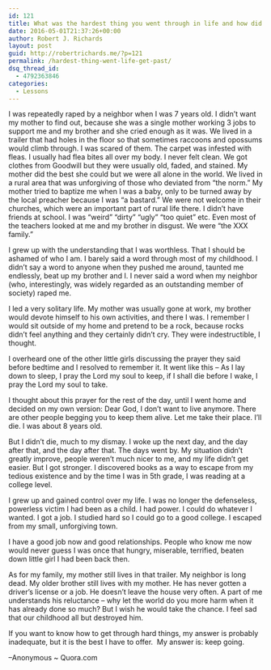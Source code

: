 ```yaml
---
id: 121
title: What was the hardest thing you went through in life and how did you get past that?
date: 2016-05-01T21:37:26+00:00
author: Robert J. Richards
layout: post
guid: http://robertrichards.me/?p=121
permalink: /hardest-thing-went-life-get-past/
dsq_thread_id:
  - 4792363846
categories:
  - Lessons
---
```

<p class="qtext_para">
  I was repeatedly raped by a neighbor when I was 7 years old. I didn&#8217;t want my mother to find out, because she was a single mother working 3 jobs to support me and my brother and she cried enough as it was. We lived in a trailer that had holes in the floor so that sometimes raccoons and opossums would climb through. I was scared of them. The carpet was infested with fleas. I usually had flea bites all over my body. I never felt clean. We got clothes from Goodwill but they were usually old, faded, and stained. My mother did the best she could but we were all alone in the world. We lived in a rural area that was unforgiving of those who deviated from &#8220;the norm.&#8221; My mother tried to baptize me when I was a baby, only to be turned away by the local preacher because I was &#8220;a bastard.&#8221; We were not welcome in their churches, which were an important part of rural life there. I didn&#8217;t have friends at school. I was &#8220;weird&#8221; &#8220;dirty&#8221; &#8220;ugly&#8221; &#8220;too quiet&#8221; etc. Even most of the teachers looked at me and my brother in disgust. We were &#8220;the XXX family.&#8221;
</p>

<p class="qtext_para">
  <!--more-->
</p>

<p class="qtext_para">
  I grew up with the understanding that I was worthless. That I should be ashamed of who I am. I barely said a word through most of my childhood. I didn&#8217;t say a word to anyone when they pushed me around, taunted me endlessly, beat up my brother and I. I never said a word when my neighbor (who, interestingly, was widely regarded as an outstanding member of society) raped me.
</p>

<p class="qtext_para">
  I led a very solitary life. My mother was usually gone at work, my brother would devote himself to his own activities, and there I was. I remember I would sit outside of my home and pretend to be a rock, because rocks didn&#8217;t feel anything and they certainly didn&#8217;t cry. They were indestructible, I thought.
</p>

<p class="qtext_para">
  I overheard one of the other little girls discussing the prayer they said before bedtime and I resolved to remember it. It went like this &#8211; As I lay down to sleep, I pray the Lord my soul to keep, if I shall die before I wake, I pray the Lord my soul to take.
</p>

<p class="qtext_para">
  I thought about this prayer for the rest of the day, until I went home and decided on my own version: Dear God, I don&#8217;t want to live anymore. There are other people begging you to keep them alive. Let me take their place. I&#8217;ll die. I was about 8 years old.
</p>

<p class="qtext_para">
  But I didn&#8217;t die, much to my dismay. I woke up the next day, and the day after that, and the day after that. The days went by. My situation didn&#8217;t greatly improve, people weren&#8217;t much nicer to me, and my life didn&#8217;t get easier. But I got stronger. I discovered books as a way to escape from my tedious existence and by the time I was in 5th grade, I was reading at a college level.
</p>

<p class="qtext_para">
  I grew up and gained control over my life. I was no longer the defenseless, powerless victim I had been as a child. I had power. I could do whatever I wanted. I got a job. I studied hard so I could go to a good college. I escaped from my small, unforgiving town.
</p>

<p class="qtext_para">
  I have a good job now and good relationships. People who know me now would never guess I was once that hungry, miserable, terrified, beaten down little girl I had been back then.
</p>

<p class="qtext_para">
  As for my family, my mother still lives in that trailer. My neighbor is long dead. My older brother still lives with my mother. He has never gotten a driver&#8217;s license or a job. He doesn&#8217;t leave the house very often. A part of me understands his reluctance &#8211; why let the world do you more harm when it has already done so much? But I wish he would take the chance. I feel sad that our childhood all but destroyed him.
</p>

<p class="qtext_para">
  If you want to know how to get through hard things, my answer is probably inadequate, but it is the best I have to offer.  My answer is: keep going.
</p>

&#8211;Anonymous ~ Quora.com